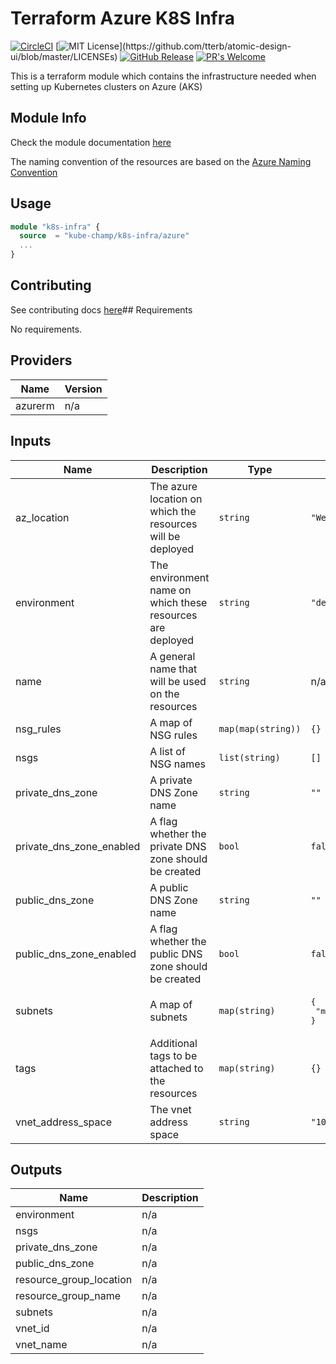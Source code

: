 # Terraform Azure K8S Infra
[![CircleCI](https://circleci.com/gh/kube-champ/terraform-azure-k8s-infra/tree/master.svg?style=shield)](https://circleci.com/gh/kube-champ/terraform-azure-k8s-infra/tree/master) [![MIT License](https://img.shields.io/apm/l/atomic-design-ui.svg?)](https://github.com/tterb/atomic-design-ui/blob/master/LICENSEs) [![GitHub Release](https://img.shields.io/github/release/kube-champ/terraform-azure-k8s-infra.svg?style=flat)]() [![PR's Welcome](https://img.shields.io/badge/PRs-welcome-brightgreen.svg?style=flat)](http://makeapullrequest.com)

This is a terraform module which contains the infrastructure needed when setting up Kubernetes clusters on Azure (AKS)
## Module Info
Check the module documentation [here](https://registry.terraform.io/modules/kube-champ/k8s-infra/azure/latest)

The naming convention of the resources are based on the [Azure Naming Convention](https://docs.microsoft.com/en-us/azure/cloud-adoption-framework/ready/azure-best-practices/naming-and-tagging)

## Usage

```terraform
module "k8s-infra" {
  source  = "kube-champ/k8s-infra/azure"
  ...
}
```

## Contributing
See contributing docs [here](./docs/CONTRIBUTING.md)## Requirements

No requirements.

## Providers

| Name | Version |
|------|---------|
| azurerm | n/a |

## Inputs

| Name | Description | Type | Default | Required |
|------|-------------|------|---------|:--------:|
| az\_location | The azure location on which the resources will be deployed | `string` | `"West Europe"` | no |
| environment | The environment name on which these resources are deployed | `string` | `"dev"` | no |
| name | A general name that will be used on the resources | `string` | n/a | yes |
| nsg\_rules | A map of NSG rules | `map(map(string))` | `{}` | no |
| nsgs | A list of NSG names | `list(string)` | `[]` | no |
| private\_dns\_zone | A private DNS Zone name | `string` | `""` | no |
| private\_dns\_zone\_enabled | A flag whether the private DNS zone should be created | `bool` | `false` | no |
| public\_dns\_zone | A public DNS Zone name | `string` | `""` | no |
| public\_dns\_zone\_enabled | A flag whether the public DNS zone should be created | `bool` | `false` | no |
| subnets | A map of subnets | `map(string)` | <pre>{<br>  "main": "10.1.0.0/16"<br>}</pre> | no |
| tags | Additional tags to be attached to the resources | `map(string)` | `{}` | no |
| vnet\_address\_space | The vnet address space | `string` | `"10.0.0.0/8"` | no |

## Outputs

| Name | Description |
|------|-------------|
| environment | n/a |
| nsgs | n/a |
| private\_dns\_zone | n/a |
| public\_dns\_zone | n/a |
| resource\_group\_location | n/a |
| resource\_group\_name | n/a |
| subnets | n/a |
| vnet\_id | n/a |
| vnet\_name | n/a |

